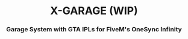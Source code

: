 <h1 align="center"><b>X-GARAGE (WIP)</b></h1>

<h3 align="center">Garage System with GTA IPLs for FiveM's OneSync Infinity</h3>